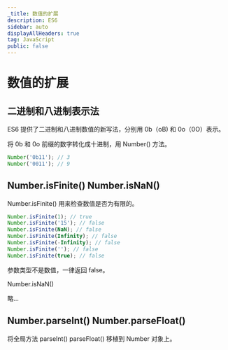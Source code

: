 ```yaml
---
_title: 数值的扩展
description: ES6
sidebar: auto
displayAllHeaders: true
tag: JavaScript
public: false
---
```


# 数值的扩展

## 二进制和八进制表示法

ES6 提供了二进制和八进制数值的新写法，分别用 0b（oB) 和 0o（0O）表示。

将 0b 和 0o 前缀的数字转化成十进制，用 Number() 方法。

```js
Number('0b11'); // 3
Number('0011'); // 9
```

## Number.isFinite() Number.isNaN()

Number.isFinite() 用来检查数值是否为有限的。

```js
Number.isFinite(1); // true
Number.isFinite('15'); // false
Number.isFinite(NaN); // false
Number.isFinite(Infinity); // false
Number.isFinite(-Infinity); // false
Number.isFinite(''); // false
Number.isFinite(true); // false
```

参数类型不是数值，一律返回 false。

Number.isNaN()

略...

## Number.parseInt() Number.parseFloat()

将全局方法 parseInt() parseFloat() 移植到 Number 对象上。

